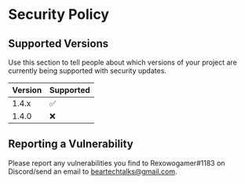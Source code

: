 # Security Policy

## Supported Versions

Use this section to tell people about which versions of your project are
currently being supported with security updates.

| Version | Supported          |
| ------- | ------------------ |
| 1.4.x   | :white_check_mark: |
| 1.4.0   | :x:                |

## Reporting a Vulnerability

Please report any vulnerabilities you find to Rexowogamer#1183 on Discord/send an email to beartechtalks@gmail.com.
